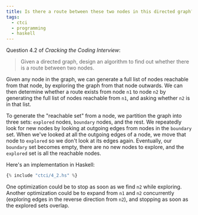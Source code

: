 ```yaml
---
title: Is there a route between these two nodes in this directed graph?
tags:
  - ctci
  - programming
  - haskell
---
```


Question 4.2 of _Cracking the Coding Interview_:

> Given a directed graph, 
> design an algorithm to find out whether 
> there is a route between two nodes.

Given any node in the graph,
we can generate a full list of nodes reachable from that node,
by exploring the graph from that node outwards.
We can then determine whether a route exists from node `n1` to node `n2`
by generating the full list of nodes reachable from `n1`,
and asking whether `n2` is in that list.

To generate the "reachable set" from a node,
we partition the graph into three sets:
`explored` nodes, `boundary` nodes, and the rest.
We repeatedly look for new nodes 
by looking at outgoing edges from nodes in the `boundary` set.
When we've looked at all the outgoing edges of a node,
we move that node to `explored` so we don't look at its edges again.
Eventually, our `boundary` set becomes empty,
there are no new nodes to explore,
and the `explored` set is all the reachable nodes.

Here's an implementation in Haskell:

```haskell
{% include "ctci/4_2.hs" %}
```

One optimization could be to stop as soon as we find `n2` while exploring.
Another optimization could be to expand from `n1` and `n2` concurrently
(exploring edges in the reverse direction from `n2`),
and stopping as soon as the explored sets overlap.
